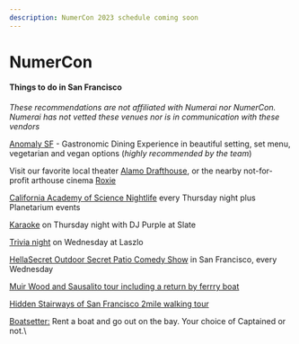 ```yaml
---
description: NumerCon 2023 schedule coming soon
---
```


# NumerCon

#### Things to do in San Francisco

_These recommendations are not affiliated with Numerai nor NumerCon. Numerai has not vetted these venues nor is in communication with these vendors_

[Anomaly SF](https://anomalysf.com) - Gastronomic Dining Experience in beautiful setting, set menu, vegetarian and vegan options (_highly recommended by the team_)

Visit our favorite local theater [Alamo Drafthouse](https://drafthouse.com/sf), or the nearby not-for-profit arthouse cinema [Roxie](https://www.roxie.com)

[California Academy of Science Nightlife](https://www.calacademy.org/nightlife) every Thursday night plus Planetarium events

[Karaoke](https://www.eventbrite.com/e/dj-purple-dance-karaoke-tickets-196060882377?aff=ebdssbdestsearch) on Thursday night with DJ Purple at Slate

[Trivia night](https://www.eventbrite.com/e/trivia-night-tickets-170534471194) on Wednesday at Laszlo

[HellaSecret Outdoor Secret Patio Comedy Show](https://www.eventbrite.com/e/hellasecret-outdoor-comedy-night-secret-beer-garden-marina-tickets-152781123453?aff=ebdssbdestsearch) in San Francisco, every Wednesday

[Muir Wood and Sausalito tour including a return by ferrry boat](https://www.eventbrite.com/e/muir-wood-and-sausalito-tour-including-a-return-by-ferrry-boat-tickets-169196855349?aff=ebdssbdestsearch)

[Hidden Stairways of San Francisco 2mile walking tour](https://www.eventbrite.com/e/hidden-stairways-of-san-francisco-tickets-231141940767?aff=ebdssbdestsearch)

[Boatsetter:](https://www.boatsetter.com) Rent a boat and go out on the bay. Your choice of Captained or not.\
